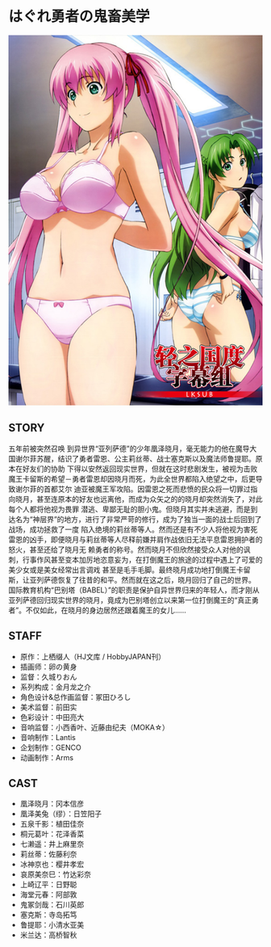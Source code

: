 # はぐれ勇者の鬼畜美学

![poster](poster.jpg)

## STORY

五年前被突然召唤 到异世界“亚列萨德”的少年凰泽晓月，毫无能力的他在魔导大国谢尔菲苏醒，结识了勇者雷恩、公主莉丝蒂、战士塞克斯以及魔法师鲁提耶。原本在好友们的协助 下得以安然返回现实世界，但就在这时悲剧发生，被视为击败魔王卡留斯的希望－勇者雷恩却因晓月而死，为此全世界都陷入绝望之中，后更导致谢尔菲的首都艾尔 迪亚被魔王军攻陷。因雷恩之死而悲愤的民众将一切罪过指向晓月，甚至连原本的好友也远离他，而成为众矢之的的晓月却突然消失了，对此每个人都将他视为畏罪 潜逃、卑鄙无耻的胆小鬼。但晓月其实并未逃避，而是到达名为“神层界”的地方，进行了非常严苛的修行，成为了独当一面的战士后回到了战场，成功拯救了一度 陷入绝境的莉丝蒂等人。然而还是有不少人将他视为害死雷恩的凶手，即便晓月与莉丝蒂等人尽释前嫌并肩作战依旧无法平息雷恩拥护者的怒火，甚至还给了晓月无 赖勇者的称号。然而晓月不但欣然接受众人对他的讽刺，行事作风甚至变本加厉地恣意妄为，在打倒魔王的旅途的过程中遇上了可爱的美少女或是美女经常出言调戏 甚至是毛手毛脚。最终晓月成功地打倒魔王卡留斯，让亚列萨德恢复了往昔的和平。然而就在这之后，晓月回归了自己的世界。
国际教育机构“巴别塔（BABEL）”的职责是保护自异世界归来的年轻人，而才刚从亚列萨德回归现实世界的晓月，竟成为巴别塔创立以来第一位打倒魔王的“真正勇者”。不仅如此，在晓月的身边居然还跟着魔王的女儿……

## STAFF

- 原作：上栖缀人（HJ文库 / HobbyJAPAN刊）
- 插画师：卵の黄身
- 监督：久城りおん
- 系列构成：金月龙之介
- 角色设计&总作画监督：冢田ひろし
- 美术监督：前田实
- 色彩设计：中田亮大
- 音响监督：小西香叶、近藤由纪夫（MOKA☆）
- 音响制作：Lantis
- 企划制作：GENCO
- 动画制作：Arms

## CAST

- 凰泽晓月：冈本信彦
- 凰泽美兔（缪）：日笠阳子
- 五泉千影：植田佳奈
- 桐元葛叶：花泽香菜
- 七濑遥：井上麻里奈
- 莉丝蒂：佐藤利奈
- 冰神京也：樱井孝宏
- 哀原美奈巳：竹达彩奈
- 上崎辽平：日野聪
- 海堂元春：阿部敦
- 鬼冢剑哉：石川英郎
- 塞克斯：寺岛拓笃
- 鲁提耶：小清水亚美
- 米兰达：高桥智秋

